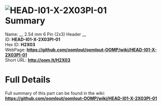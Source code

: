 
![HEAD-I01-X-2X03PI-01](https://github.com/oomlout/oomlout-OOMP/blob/master/parts/HEAD-I01-X-2X03PI-01/HEAD-I01-X-2X03PI-01_420.jpg)   
Summary
=================
  
Name: __ 2.54 mm 6 Pin (2x3) Header __    
ID: __HEAD-I01-X-2X03PI-01__   
Hex ID: __H2X03__   
WebPage: __https://github.com/oomlout/oomlout-OOMP/wiki/HEAD-I01-X-2X03PI-01__   
Short URL: __http://oom.lt/H2X03__   

Full Details
==========================
Full summary of this part can be found in the wiki:   
__https://github.com/oomlout/oomlout-OOMP/wiki/HEAD-I01-X-2X03PI-01__    

